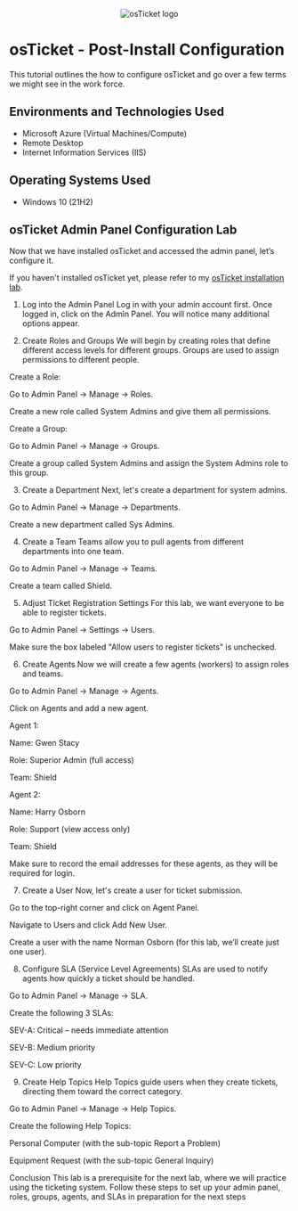 <p align="center">
<img src="https://i.imgur.com/Clzj7Xs.png" alt="osTicket logo"/>
</p>

<h1>osTicket - Post-Install Configuration</h1>
This tutorial outlines the how to configure osTicket and go over a few terms we might see in the work force.<br />


<h2>Environments and Technologies Used</h2>

- Microsoft Azure (Virtual Machines/Compute)
- Remote Desktop
- Internet Information Services (IIS)

<h2>Operating Systems Used </h2>

- Windows 10</b> (21H2)

<h2>osTicket Admin Panel Configuration Lab</h2>

Now that we have installed osTicket and accessed the admin panel, let’s configure it.

If you haven't installed osTicket yet, please refer to my [osTicket installation lab](https://github.com/AustinmJoseph/ostiket-prereqs).

1. Log into the Admin Panel
Log in with your admin account first. Once logged in, click on the Admin Panel. You will notice many additional options appear.

2. Create Roles and Groups
We will begin by creating roles that define different access levels for different groups. Groups are used to assign permissions to different people.

Create a Role:

Go to Admin Panel → Manage → Roles.

Create a new role called System Admins and give them all permissions.

Create a Group:

Go to Admin Panel → Manage → Groups.

Create a group called System Admins and assign the System Admins role to this group.

3. Create a Department
Next, let's create a department for system admins.

Go to Admin Panel → Manage → Departments.

Create a new department called Sys Admins.

4. Create a Team
Teams allow you to pull agents from different departments into one team.

Go to Admin Panel → Manage → Teams.

Create a team called Shield.

5. Adjust Ticket Registration Settings
For this lab, we want everyone to be able to register tickets.

Go to Admin Panel → Settings → Users.

Make sure the box labeled "Allow users to register tickets" is unchecked.

6. Create Agents
Now we will create a few agents (workers) to assign roles and teams.

Go to Admin Panel → Manage → Agents.

Click on Agents and add a new agent.

Agent 1:

Name: Gwen Stacy

Role: Superior Admin (full access)

Team: Shield

Agent 2:

Name: Harry Osborn

Role: Support (view access only)

Team: Shield

Make sure to record the email addresses for these agents, as they will be required for login.

7. Create a User
Now, let's create a user for ticket submission.

Go to the top-right corner and click on Agent Panel.

Navigate to Users and click Add New User.

Create a user with the name Norman Osborn (for this lab, we’ll create just one user).

8. Configure SLA (Service Level Agreements)
SLAs are used to notify agents how quickly a ticket should be handled.

Go to Admin Panel → Manage → SLA.

Create the following 3 SLAs:

SEV-A: Critical – needs immediate attention

SEV-B: Medium priority

SEV-C: Low priority

9. Create Help Topics
Help Topics guide users when they create tickets, directing them toward the correct category.

Go to Admin Panel → Manage → Help Topics.

Create the following Help Topics:

Personal Computer (with the sub-topic Report a Problem)

Equipment Request (with the sub-topic General Inquiry)

Conclusion
This lab is a prerequisite for the next lab, where we will practice using the ticketing system. Follow these steps to set up your admin panel, roles, groups, agents, and SLAs in preparation for the next steps

